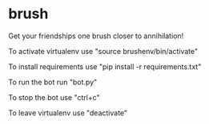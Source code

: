 # brush

Get your friendships one brush closer to annihilation!

To activate virtualenv use "source brushenv/bin/activate"

To install requirements use "pip install -r requirements.txt"

To run the bot run "bot.py"

To stop the bot use "ctrl+c"

To leave virtualenv use "deactivate"
